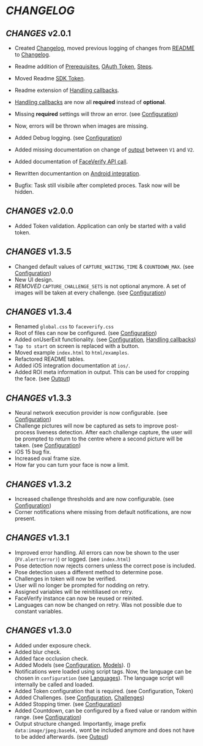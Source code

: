 # *CHANGELOG*

## *CHANGES* v2.0.1

- Created [Changelog](#changelog), moved previous logging of changes from [README](README.md) to [Changelog](#changelog).
- Readme addition of [Prerequisites](README.md#prerequisites), [OAuth Token](README.md#oauth-token), [Steps](README.md#steps).
- Moved Readme [SDK Token](README.md#sdk-token).
- Readme extension of [Handling callbacks](README.md#handling-callbacks).
- [Handling callbacks](README.md#handling-callbacks) are now all **required** instead of **optional**.
- Missing **required** settings will throw an error. (see [Configuration](README.md#configuration))
- Now, errors will be thrown when images are missing.
- Added Debug logging. (see [Configuration](README.md#configuration))
- Added missing documentation on change of [output](README.md#output) between `V1` and `V2`.
- Added documentation of [FaceVerify API call](README.md#faceverify-api-call).
- Rewritten documentantion on [Android integration](/android/README.md).

- Bugfix: Task still visibile after completed proces. Task now will be hidden.

## *CHANGES* v2.0.0

- Added Token validation. Application can only be started with a valid token.

## *CHANGES* v1.3.5

- Changed default values of `CAPTURE_WAITING_TIME` & `COUNTDOWN_MAX`. (see [Configuration](README.md#configuration))
- New UI design.
- *REMOVED* `CAPTURE_CHALLENGE_SETS` is not optional anymore. A set of images will be taken at every challenge. (see [Configuration](README.md#configuration))

## *CHANGES* v1.3.4

- Renamed `global.css` to `faceverify.css`
- Root of files can now be configured. (see [Configuration](README.md#configuration))
- Added onUserExit functionality. (see [Configuration](README.md#configuration), [Handling callbacks](README.md#handling-callbacks))
- `Tap to start` on screen is replaced with a button.
- Moved example `index.html` to `html/examples`.
- Refactored README tables.
- Added iOS integration documentation at `ios/`.
- Added ROI meta information in output. This can be used for cropping the face. (see [Output](README.md#output))

## *CHANGES* v1.3.3

- Neural network execution provider is now configurable. (see [Configuration](README.md#configuration))
- Challenge pictures will now be captured as sets to improve post-process liveness detection. After each challenge capture, the user will be prompted to return to the centre where a second picture will be taken.  (see [Configuration](README.md#configuration))
- iOS 15 bug fix.
- Increased oval frame size.
- How far you can turn your face is now a limit.

## *CHANGES* v1.3.2

- Increased challenge thresholds and are now configurable. (see [Configuration](README.md#configuration))
- Corner notifications where missing from default notifications, are now present.

## *CHANGES* v1.3.1

- Improved error handling. All errors can now be shown to the user (`FV.alert(error)`) or logged. (see `index.html`)
- Pose detection now rejects corners unless the correct pose is included.
- Pose detection uses a different method to determine pose.
- Challenges in token will now be verified.
- User will no longer be prompted for nodding on retry.
- Assigned variables will be reinitiliased on retry.
- FaceVerify instance can now be reused or reinited.
- Languages can now be changed on retry. Was not possible due to constant variables.

## *CHANGES* v1.3.0

- Added under exposure check.
- Added blur check.
- Added face occlusion check.
- Added Models (see [Configuration](README.md#configuration), [Models](README.md#models)). ()
- Notifications were loaded using script tags. Now, the language can be chosen in `configuration` (see [Languages](README.md#languages)). The language script will internally be called and loaded.
- Added Token configuration that is required. (see Configuration, Token)
- Added Challenges. (see [Configuration](README.md#configuration), [Challenges](README.md#challenges))
- Added Stopping timer. (see [Configuration](README.md#configuration))
- Added Countdown, can be configured by a fixed value or random within range. (see [Configuration](README.md#configuration))
- Output structure changed. Importantly, image prefix `data:image/jpeg;base64,` wont be included anymore and does not have to be added afterwards. (see [Output](README.md#output))
